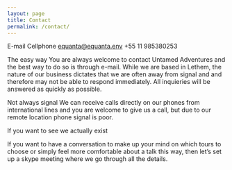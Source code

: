 ```yaml
---
layout: page
title: Contact
permalink: /contact/
---
```


E-mail                     Cellphone
equanta@equanta.env        +55 11 985380253

The easy way
You are always welcome to contact Untamed Adventures and the best way to do so is through e-mail. While we are based in Lethem, the nature of our business dictates that we are often away from signal and and therefore may not be able to respond immediately. All inquieries will be answered as quickly as possible.

Not always signal
We can receive calls directly on our phones from international lines and you are welcome to give us a call, but due to our remote location phone signal is poor.

If you want to see we actually exist

If you want to have a conversation to make up your mind on which tours to choose or simply feel more comfortable about a talk this way, then let’s set up a skype meeting where we go through all the details.
